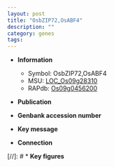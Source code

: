 ```yaml
---
layout: post
title: "OsbZIP72,OsABF4"
description: ""
category: genes
tags: 
---
```


* **Information**  
    + Symbol: OsbZIP72,OsABF4  
    + MSU: [LOC_Os09g28310](http://rice.uga.edu/cgi-bin/ORF_infopage.cgi?orf=LOC_Os09g28310)  
    + RAPdb: [Os09g0456200](http://rapdb.dna.affrc.go.jp/viewer/gbrowse_details/irgsp1?name=Os09g0456200)  

* **Publication**  

* **Genbank accession number**  

* **Key message**  

* **Connection**  

[//]: # * **Key figures**  


